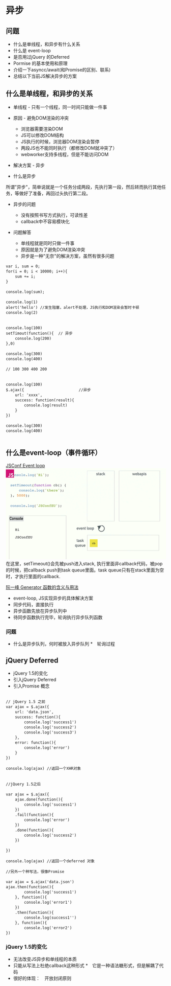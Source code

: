 # 异步

## 问题

* 什么是单线程，和异步有什么关系
* 什么是 event-loop
* 是否用过jQuery 的Deferred
* Pormise 的基本使用和原理 
* 介绍一下asyncc/await(和Promise的区别、联系)
* 总结以下当前JS解决异步的方案


## 什么是单线程，和异步的关系

* 单线程 - 只有一个线程，同一时间只能做一件事
* 原因 - 避免DOM渲染的冲突
	* 浏览器需要渲染DOM
	* JS可以修改DOM结构
	* JS执行的时候，浏览器DOM渲染会暂停
	* 两段JS也不能同时执行（都修改DOM就冲突了）
	* webworker支持多线程，但是不能访问DOM
* 解决方案 - 异步

* 什么是异步

所谓"异步"，简单说就是一个任务分成两段，先执行第一段，然后转而执行其他任务，等做好了准备，再回过头执行第二段。

* 异步的问题
	* 没有按照书写方式执行，可读性差
	* callback中不容易模块化

* 问题解答
	* 单线程就是同时只做一件事
	* 原因就是为了避免DOM渲染冲突
	* 异步是一种"无奈"的解决方案，虽然有很多问题

```
var i, sum = 0;
for(i = 0; i < 10000; i++){
	sum += i;
}

console.log(sum);

console.log(1)
alert('hello') //发生阻塞，alert不处理，JS执行和DOM渲染会暂时卡顿
console.log(2)


console.log(100)
setTimout(function(){  // 异步
	console.log(200)
},0)

console.log(300)
console.log(400)

// 100 300 400 200


console.log(100)
$.ajax({						//异步
	url: 'xxxx',
	success: function(result){
		console.log(result)
	}
})

console.log(300)
console.log(400)


```

## 什么是event-loop（事件循环）

[JSConf Event loop](https://www.youtube.com/watch?v=8aGhZQkoFbQ&t=319s)
![JSConf event loop](./img/async_1.png)
在这里，setTimeout()会先被push进入stack, 执行里面非callback代码，被pop的时候，把callback push到task queue里面。task queue只有在stack里面为空时，才执行里面的callback.

[阮一峰 Generator 函数的含义与用法](http://www.ruanyifeng.com/blog/2015/04/generator.html)



* event-loop, JS实现异步的具体解决方案
* 同步代码，直接执行
* 异步函数先放在异步队列中
* 待同步函数执行完毕，轮询执行异步队列函数


### 问题

* 什么是异步队列，何时被放入异步队列
*　轮询过程


## jQuery Deferred

* jQuery 1.5的变化
* 引入jQuery Deferred
* 引入Promise 概念  

```

// jQuery 1.5 之前
var ajax = $.ajax({
	url: 'data.json',
	success: function(){
		console.log('success1')
		console.log('success2')
		console.log('success3')
	},
	error: function(){
		console.log('error')
	}
})

console.log(ajax) //返回一个XHR对象


//jQuery 1.5之后

var ajax = $.ajax({
	ajax.done(function(){
		console.log('success1')
	})
	.fail(function(){
		console.log('error')
	})
	.done(function(){
		console.log('success2')
	})

})

console.log(ajax) //返回一个deferred 对象

//另外一个种写法，很像Promise

var ajax = $.ajax('data.json')
ajax.then(function(){
		console.log('success1')
	}, function(){
		console.log('error1')
	})
	.then(function(){	
		console.log(success1'')
	}, function(){
		console.log('error2')
})

```

### jQuery 1.5的变化

* 无法改变JS异步和单线程的本质
* 只能从写法上杜绝callback这种形式
*　它是一种语法糖形式，但是解耦了代码
* 很好的体现：　开放封闭原则


